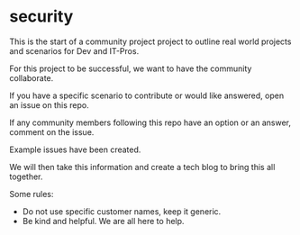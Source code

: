 # security

This is the start of a community project project to outline real world projects and scenarios for Dev and IT-Pros.

For this project to be successful, we want to have the community collaborate.

If you have a specific scenario to contribute or would like answered, open an issue on this repo.

If any community members following this repo have an option or an answer, comment on the issue.

Example issues have been created.

We will then take this information and create a tech blog to bring this all together.

Some rules: 

- Do not use specific customer names, keep it generic.
- Be kind and helpful. We are all here to help.

